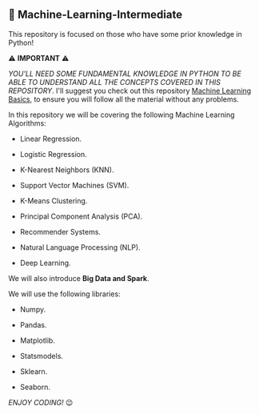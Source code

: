 ## :pushpin: Machine-Learning-Intermediate

This repository is focused on those who have some prior knowledge in Python!

:warning: **IMPORTANT** :warning:

_YOU'LL NEED SOME FUNDAMENTAL KNOWLEDGE IN PYTHON TO BE ABLE TO UNDERSTAND ALL THE CONCEPTS COVERED IN THIS REPOSITORY_. I'll suggest you check out this repository [Machine Learning Basics](https://github.com/PatriciaVaquero/Machine-Learning-Basics), to ensure you will follow all the material without any problems.  

In this repository we will be covering the following Machine Learning Algorithms:

- Linear Regression.

- Logistic Regression.

- K-Nearest Neighbors (KNN).

- Support Vector Machines (SVM).

- K-Means Clustering.

- Principal Component Analysis (PCA).

- Recommender Systems.

- Natural Language Processing (NLP).

- Deep Learning.

We will also introduce **Big Data and Spark**. 


We will use the following libraries:

- Numpy.

- Pandas.

- Matplotlib.

- Statsmodels.

- Sklearn.

- Seaborn.

_ENJOY CODING!_ :wink:
